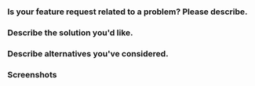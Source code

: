 ### Is your feature request related to a problem? Please describe.
<!-- A clear and concise description of what the problem is. Ex. I'm always frustrated when [...] -->

### Describe the solution you'd like.
<!-- A clear and concise description of what you want to happen. -->

### Describe alternatives you've considered.
<!-- A clear and concise description of any alternative solutions or features you've considered. -->

### Screenshots
<!-- If Applicable -->
